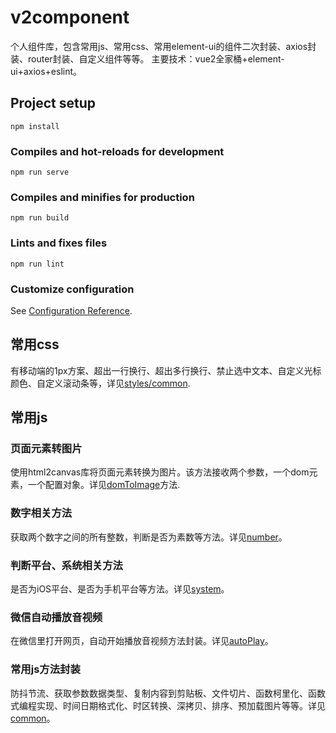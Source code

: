 # v2component
个人组件库，包含常用js、常用css、常用element-ui的组件二次封装、axios封装、router封装、自定义组件等等。
主要技术：vue2全家桶+element-ui+axios+eslint。

## Project setup
```
npm install
```

### Compiles and hot-reloads for development
```
npm run serve
```

### Compiles and minifies for production
```
npm run build
```

### Lints and fixes files
```
npm run lint
```

### Customize configuration
See [Configuration Reference](https://cli.vuejs.org/config/).




## 常用css
有移动端的1px方案、超出一行换行、超出多行换行、禁止选中文本、自定义光标颜色、自定义滚动条等，详见[styles/common](./src/styles/common.css).  
## 常用js
### 页面元素转图片
使用html2canvas库将页面元素转换为图片。该方法接收两个参数，一个dom元素，一个配置对象。详见[domToImage](./src/utils/domToImg.js)方法.  
### 数字相关方法
获取两个数字之间的所有整数，判断是否为素数等方法。详见[number](./src/utils/number.js)。  
### 判断平台、系统相关方法
是否为iOS平台、是否为手机平台等方法。详见[system](./src/utils/system.js)。  
### 微信自动播放音视频
在微信里打开网页，自动开始播放音视频方法封装。详见[autoPlay](./src/utils/wx.js)。  
### 常用js方法封装
防抖节流、获取参数数据类型、复制内容到剪贴板、文件切片、函数柯里化、函数式编程实现、时间日期格式化、时区转换、深拷贝、排序、预加载图片等等。详见[common](./src/utils/common.js)。  